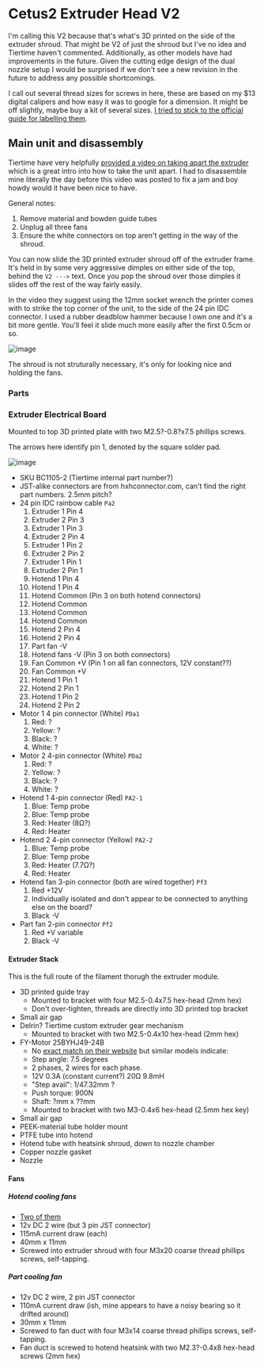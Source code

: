 # Cetus2 Extruder Head V2

I'm calling this V2 because that's what's 3D printed on the side of the extruder shroud. That might be V2 of just the shroud but I've no idea and Tiertime haven't commented. Additionally, as other models have had improvements in the future. Given the cutting edge design of the dual nozzle setup I would be surprised if we don't see a new revision in the future to address any possible shortcomings.

I call out several thread sizes for screws in here, these are based on my $13 digital calipers and how easy it was to google for a dimension. It might be off slightly, maybe buy a kit of several sizes. [I tried to stick to the official guide for labelling them](https://www.fastenermart.com/understanding-metric-fasteners.html).

## Main unit and disassembly

Tiertime have very helpfully [provided a video on taking apart the extruder](https://www.youtube.com/watch?v=_V2NRECrV9I) which is a great intro into how to take the unit apart. I had to disassemble mine literally the day before this video was posted to fix a jam and boy howdy would it have been nice to have.

General notes:

1. Remove material and bowden guide tubes
2. Unplug all three fans
3. Ensure the white connectors on top aren't getting in the way of the shroud.

You can now slide the 3D printed extruder shroud off of the extruder frame. It's held in by some very aggressive dimples on either side of the top, behind the `V2 --->` text. Once you pop the shroud over those dimples it slides off the rest of the way fairly easily. 

In the video they suggest using the 12mm socket wrench the printer comes with to strike the top corner of the unit, to the side of the 24 pin IDC connector. I used a rubber deadblow hammer because I own one and it's a bit more gentle. You'll feel it slide much more easily after the first 0.5cm or so.

![image](https://user-images.githubusercontent.com/1441553/216794681-2701ead5-d420-4706-87df-1507c5c7c380.png)

The shroud is not struturally necessary, it's only for looking nice and holding the fans.

### Parts

### Extruder Electrical Board

Mounted to top 3D printed plate with two M2.5?-0.8?x7.5 phillips screws.

The arrows here identify pin 1, denoted by the square solder pad.

![image](https://user-images.githubusercontent.com/1441553/216796913-3664a22c-3c0b-497b-a23d-f21ae00aaeee.png)

* SKU BC1105-2 (Tiertime internal part number?)
* JST-alike connectors are from hxhconnector.com, can't find the right part numbers. 2.5mm pitch?
* 24 pin IDC rainbow cable `Pa2`
    1. Extruder 1 Pin 4
    2. Extruder 2 Pin 3
    3. Extruder 1 Pin 3
    4. Extruder 2 Pin 4
    5. Extruder 1 Pin 2
    6. Extruder 2 Pin 2
    7. Extruder 1 Pin 1
    8. Extruder 2 Pin 1
    9. Hotend 1 Pin 4
    10. Hotend 1 Pin 4
    11. Hotend Common (Pin 3 on both hotend connectors)
    12. Hotend Common
    13. Hotend Common
    14. Hotend Common
    15. Hotend 2 Pin 4
    16. Hotend 2 Pin 4
    17. Part fan -V
    18. Hotend fans -V (Pin 3 on both connectors)
    19. Fan Common +V (Pin 1 on all fan connectors, 12V constant??)
    20. Fan Common +V
    21. Hotend 1 Pin 1
    22. Hotend 2 Pin 1
    23. Hotend 1 Pin 2
    24. Hotend 2 Pin 2
* Motor 1 4 pin connector (White) `PDa1`
    1. Red: ?
    2. Yellow: ?
    3. Black: ?
    4. White: ?
* Motor 2 4-pin connector (White) `PDa2`
    1. Red: ?
    2. Yellow: ?
    3. Black: ?
    4. White: ?
* Hotend 1 4-pin connector (Red) `PA2-1`
    1. Blue: Temp probe
    2. Blue: Temp probe
    3. Red: Heater (8Ω?)
    4. Red: Heater
* Hotend 2 4-pin connector (Yellow) `PA2-2`
    1. Blue: Temp probe
    2. Blue: Temp probe
    3. Red: Heater (7.7Ω?)
    4. Red: Heater
* Hotend fan 3-pin connector (both are wired together) `Pf3`
    1. Red +12V
    2. Individually isolated and don't appear to be connected to anything else on the board?
    3. Black -V
* Part fan 2-pin connector `Pf2`
    1. Red +V variable
    2. Black -V

#### Extruder Stack

This is the full route of the filament thorugh the extruder module.

* 3D printed guide tray
    * Mounted to bracket with four M2.5-0.4x7.5 hex-head (2mm hex)
    * Don't over-tighten, threads are directly into 3D printed top bracket
* Small air gap
* Delrin? Tiertime custom extruder gear mechanism
    * Mounted to bracket with two M2.5-0.4x10 hex-head (2mm hex)
* FY-Motor 25BYHJ49-24B
    * No [exact match on their website](http://en.fy-motor.com/product/148.html) but similar models indicate:
    * Step angle: 7.5 degrees
    * 2 phases, 2 wires for each phase.
    * 12V 0.3A (constant current?) 20Ω 9.8mH
    * "Step avail": 1/47.32mm ?
    * Push torque: 900N
    * Shaft: ?mm x ??mm
    * Mounted to bracket with two M3-0.4x6 hex-head (2.5mm hex key)
* Small air gap
* PEEK-material tube holder mount
* PTFE tube into hotend
* Hotend tube with heatsink shroud, down to nozzle chamber
* Copper nozzle gasket
* Nozzle

#### Fans

##### Hotend cooling fans

* [Two of them](https://www.youtube.com/watch?v=btHpHjabRcc)
* 12v DC 2 wire (but 3 pin JST connector)
* 115mA current draw (each)
* 40mm x 11mm
* Screwed into extruder shroud with four M3x20 coarse thread phillips screws, self-tapping.

##### Part cooling fan

* 12v DC 2 wire, 2 pin JST connector
* 110mA current draw (ish, mine appears to have a noisy bearing so it drifted around)
* 30mm x 11mm
* Screwed to fan duct with four M3x14 coarse thread phillips screws, self-tapping.
* Fan duct is screwed to hotend heatsink with two M2.3?-0.4x8 hex-head screws (2mm hex)
